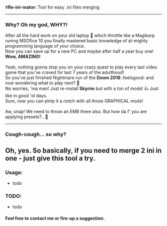 #**Re-ini-mator:** 
Tool for easy .ini files merging

 ---

### Why? Oh my god, WHY?!
After all the hard work on your old laptop :shit: which throttle like a Magikarp runing MSOfice 10 you finally mastered basic knowledge of al-mighty programming language of your choice. \
Now you can save up for a new PC and maybe after half a year buy one! **Wow, AMAZING!** \
\
Yeah, nothing gonna stop you on your crazy quest to play every last video game that you've craved for last 7 years of the adulthood! \
So you've just finished Nightmare run of the **Doom 2016** :feelsgood: and now wondering what to play next? :milky_way: \
No worries, 'ma man! Just re-install **Skyrim** but with a ton of mods! :+1: Just like in good 'ol days. \
Sure, now you can pimp it a notch with all those GRAPHICAL mods! \
\
Aw, snap! We need to throw an EMB there also. But how da f' you are applying presets?.. :scroll:
 
 --- 
 
 ### Cough-cough... so why?
 Oh, yes.
 So basically, if you need to merge 2 ini in one - just give this tool a try.
 ---
 
 ### Usage:
 * todo 
 
 ### TODO:
 * todo
 
 #### Feel free to contact me or fire-up a suggestion. 